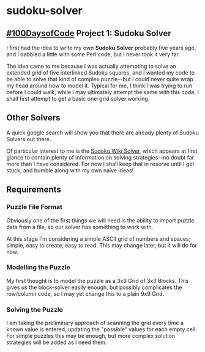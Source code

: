 # sudoku-solver

## [#100DaysofCode](https://github.com/PJSoftware/100-days-of-code) Project 1: Sudoku Solver

I first had the idea to write my own **Sudoku Solver** probably five years ago, and I dabbled a little with some Perl code, but I never took it very far.

The idea came to me because I was actually attempting to solve an extended grid of five interlinked Sudoku squares, and I wanted my code to be able to solve that kind of complex puzzle--but I could never quite wrap my head around how to model it. Typical for me, I think I was trying to run before I could walk; while I may ultimately attempt the same with this code, I shall first attempt to get a basic one-grid solver working.

## Other Solvers

A quick google search will show you that there are already plenty of Sudoku Solvers out there.

Of particular interest to me is the [Sudoku Wiki Solver](https://www.sudokuwiki.org/sudoku.htm), which appears at first glance to contain plenty of information on solving strategies--no doubt far more than I have considered. For now I shall keep that in reserve until I get stuck, and bumble along with my own naive ideas!

## Requirements

### Puzzle File Format

Obviously one of the first things we will need is the ability to import puzzle data from a file, so our solver has something to work with.

At this stage I'm considering a simple ASCII grid of numbers and spaces; simple, easy to create, easy to read. This may change later, but it will do for now.

### Modelling the Puzzle

My first thought is to model the puzzle as a 3x3 Grid of 3x3 Blocks. This gives us the block-solver easily enough, but possibly complicates the row/column code, so I may yet change this to a plain 9x9 Grid.

### Solving the Puzzle

I am taking the preliminary approach of scanning the grid every time a known value is entered, updating the "possible" values for each empty cell. For simple puzzles this may be enough, but more complex solution strategies will be added as I need them.
